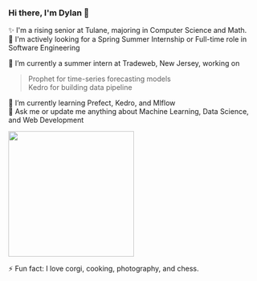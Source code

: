 ### Hi there, I'm Dylan 👋

✨ I'm a rising senior at Tulane, majoring in Computer Science and Math.<br>
🎯 I'm actively looking for a Spring Summer Internship or Full-time role in Software Engineering <br>

🔭 I’m currently a summer intern at Tradeweb, New Jersey, working on <br>
  > Prophet for time-series forecasting models<br>
  > Kedro for building data pipeline<br>

🌱 I’m currently learning Prefect, Kedro, and Mlflow <br>
💬 Ask me or update me anything about Machine Learning, Data Science, and Web Development <br>

<img src="https://aroundofwordsin80days.files.wordpress.com/2019/07/zealouscourageousgibbon-size_restricted.gif" height=250 width=250/>

⚡ Fun fact: I love corgi, cooking, photography, and chess.
